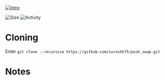 [![Intro](https://img.shields.io/badge/Cursus-push_swap-success?style=for-the-badge&logo=42)](https://github.com/sureshk75/42ProjectFiles/blob/main/push_swap.pdf)

![Size](https://img.shields.io/github/languages/code-size/sureshk75/libft?style=flat-square&label=Size)
![Activity](https://img.shields.io/github/last-commit/sureshk75/libft?style=flat-square&color=orange&label=Last%20Commit)

# Cloning
Enter `git clone --recursive https://github.com/sureshk75/push_swap.git`

# Notes

